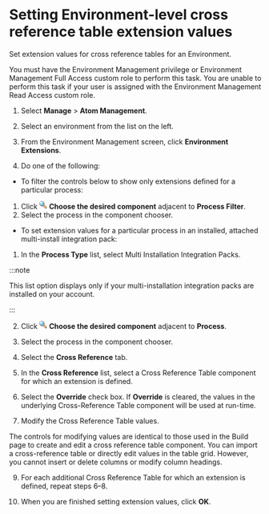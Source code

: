 # Setting Environment-level cross reference table extension values

<head>
  <meta name="guidename" content="Integration"/>
  <meta name="context" content="GUID-bd7c83d0-5d91-4364-9161-89b8cd7fab14"/>
</head>


Set extension values for cross reference tables for an Environment.

You must have the Environment Management privilege or Environment Management Full Access custom role to perform this task. You are unable to perform this task if your user is assigned with the Environment Management Read Access custom role.

1.  Select **Manage** \> **Atom Management**.

2.  Select an environment from the list on the left.

3.  From the Environment Management screen, click **Environment Extensions**.

4.  Do one of the following:

-   To filter the controls below to show only extensions defined for a particular process:
1.  Click **![](../Images/main-ic-magnifying-glass-16_cd0f3352-63b0-4d15-af6d-86e11b9d14eb.jpg) Choose the desired component** adjacent to **Process Filter**.
2.  Select the process in the component chooser.
-   To set extension values for a particular process in an installed, attached multi-install integration pack:
1.  In the **Process Type** list, select Multi Installation Integration Packs.

:::note

This list option displays only if your multi-installation integration packs are installed on your account.

:::

2.  Click **![](../Images/main-ic-magnifying-glass-16_cd0f3352-63b0-4d15-af6d-86e11b9d14eb.jpg) Choose the desired component** adjacent to **Process**.
3.  Select the process in the component chooser.
5.  Select the **Cross Reference** tab.

6.  In the **Cross Reference** list, select a Cross Reference Table component for which an extension is defined.

7.  Select the **Override** check box. If **Override** is cleared, the values in the underlying Cross-Reference Table component will be used at run-time.

8.  Modify the Cross Reference Table values.

The controls for modifying values are identical to those used in the Build page to create and edit a cross reference table component. You can import a cross-reference table or directly edit values in the table grid. However, you cannot insert or delete columns or modify column headings.

9.  For each additional Cross Reference Table for which an extension is defined, repeat steps 6–8.

10. When you are finished setting extension values, click **OK**.
